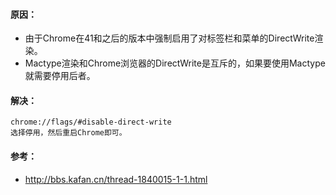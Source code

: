 #### 原因：
* 由于Chrome在41和之后的版本中强制启用了对标签栏和菜单的DirectWrite渲染。
* Mactype渲染和Chrome浏览器的DirectWrite是互斥的，如果要使用Mactype就需要停用后者。

#### 解决：
```
chrome://flags/#disable-direct-write
选择停用，然后重启Chrome即可。
```

#### 参考：
* <http://bbs.kafan.cn/thread-1840015-1-1.html>